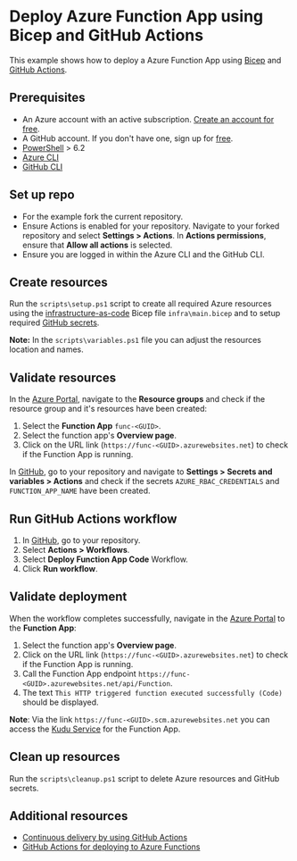 # Deploy Azure Function App using Bicep and GitHub Actions

This example shows how to deploy a Azure Function App using [Bicep](https://learn.microsoft.com/en-us/azure/azure-resource-manager/bicep/overview) and [GitHub Actions](https://github.com/features/actions).

## Prerequisites

* An Azure account with an active subscription. [Create an account for free](https://azure.microsoft.com/free/).
* A GitHub account. If you don't have one, sign up for [free](https://github.com/join).
* [PowerShell](https://learn.microsoft.com/en-us/powershell/scripting/install/installing-powershell-on-windows) > 6.2
* [Azure CLI](https://learn.microsoft.com/en-us/cli/azure/install-azure-cli)
* [GitHub CLI](https://cli.github.com)

## Set up repo

* For the example fork the current repository.
* Ensure Actions is enabled for your repository. Navigate to your forked repository and select **Settings > Actions**. In **Actions permissions**, ensure that **Allow all actions** is selected.
* Ensure you are logged in within the Azure CLI and the GitHub CLI.

## Create resources

Run the `scripts\setup.ps1` script to create all required Azure resources using the [infrastructure-as-code](https://learn.microsoft.com/en-us/devops/deliver/what-is-infrastructure-as-code) Bicep file `infra\main.bicep` and to setup required [GitHub secrets](https://docs.github.com/en/actions/security-guides/encrypted-secrets).

**Note:** In the `scripts\variables.ps1` file you can adjust the resources location and names.

## Validate resources

In the [Azure Portal](https://portal.azure.com), navigate to the **Resource groups** and check if the resource group and it's resources have been created:

1. Select the **Function App** `func-<GUID>`.
2. Select the function app's **Overview page**.
3. Click on the URL link (`https://func-<GUID>.azurewebsites.net`) to check if the Function App is running.

In [GitHub](https://github.com), go to your repository and navigate to **Settings > Secrets and variables > Actions** and check if the secrets `AZURE_RBAC_CREDENTIALS` and `FUNCTION_APP_NAME` have been created.

## Run GitHub Actions workflow

1. In [GitHub](https://github.com), go to your repository.
2. Select **Actions > Workflows**.
3. Select **Deploy Function App Code** Workflow.
4. Click **Run workflow**.

## Validate deployment

When the workflow completes successfully, navigate in the [Azure Portal](https://portal.azure.com) to the **Function App**:

1. Select the function app's **Overview page**.
2. Click on the URL link (`https://func-<GUID>.azurewebsites.net`) to check if the Function App is running.
3. Call the Function App endpoint `https://func-<GUID>.azurewebsites.net/api/Function`.
4. The text `This HTTP triggered function executed successfully (Code)` should be displayed.

**Note**: Via the link `https://func-<GUID>.scm.azurewebsites.net` you can access the [Kudu Service](https://learn.microsoft.com/en-us/azure/app-service/resources-kudu) for the Function App.

## Clean up resources

Run the `scripts\cleanup.ps1` script to delete Azure resources and GitHub secrets.

## Additional resources

* [Continuous delivery by using GitHub Actions](https://learn.microsoft.com/en-us/azure/azure-functions/functions-how-to-github-actions)
* [GitHub Actions for deploying to Azure Functions](https://github.com/Azure/functions-action)